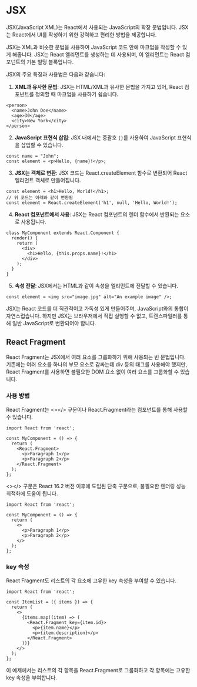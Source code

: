 # JSX
JSX(JavaScript XML)는 React에서 사용되는 JavaScript의 확장 문법입니다. JSX는 React에서 UI를 작성하기 위한 강력하고 편리한 방법을 제공합니다.

JSX는 XML과 비슷한 문법을 사용하여 JavaScript 코드 안에 마크업을 작성할 수 있게 해줍니다. JSX는 React 엘리먼트를 생성하는 데 사용되며, 이 엘리먼트는 React 컴포넌트의 기본 빌딩 블록입니다.

JSX의 주요 특징과 사용법은 다음과 같습니다:

1. **XML과 유사한 문법**: JSX는 HTML/XML과 유사한 문법을 가지고 있어, React 컴포넌트를 정의할 때 마크업을 사용하기 쉽습니다.
```
<person>
  <name>John Doe</name>
  <age>30</age>
  <city>New York</city>
</person>
```

2. **JavaScript 표현식 삽입**: JSX 내에서는 중괄호 `{}`를 사용하여 JavaScript 표현식을 삽입할 수 있습니다.
```
const name = "John";
const element = <p>Hello, {name}!</p>;
```

3.  **JSX는 객체로 변환**: JSX 코드는 React.createElement 함수로 변환되어 React 엘리먼트 객체로 만들어집니다.
```
const element = <h1>Hello, World!</h1>;
// 위 코드는 아래와 같이 변환됨
const element = React.createElement('h1', null, 'Hello, World!');
```

4. **React 컴포넌트에서 사용**: JSX는 React 컴포넌트의 렌더 함수에서 반환되는 요소로 사용됩니다.
```
class MyComponent extends React.Component {
  render() {
    return (
      <div>
        <h1>Hello, {this.props.name}!</h1>
      </div>
    );
  }
}
```

5. **속성 전달**: JSX에서는 HTML과 같이 속성을 엘리먼트에 전달할 수 있습니다.
```
const element = <img src="image.jpg" alt="An example image" />;
```

JSX는 React 코드를 더 직관적이고 가독성 있게 만들어주며, JavaScript와의 통합이 자연스럽습니다. 하지만 JSX는 브라우저에서 직접 실행할 수 없고, 트랜스파일러를 통해 일반 JavaScript로 변환되어야 합니다.

## React Fragment
React Fragment는 JSX에서 여러 요소를 그룹화하기 위해 사용되는 빈 문법입니다. 기존에는 여러 요소를 하나의 부모 요소로 감싸는데 div 등의 태그를 사용해야 했지만, React Fragment를 사용하면 불필요한 DOM 요소 없이 여러 요소를 그룹화할 수 있습니다.

### 사용 방법
React Fragment는 <></> 구문이나 React.Fragment라는 컴포넌트를 통해 사용할 수 있습니다.

```
import React from 'react';

const MyComponent = () => {
  return (
    <React.Fragment>
      <p>Paragraph 1</p>
      <p>Paragraph 2</p>
    </React.Fragment>
  );
};
```

<></> 구문은 React 16.2 버전 이후에 도입된 단축 구문으로, 불필요한 렌더링 성능 최적화에 도움이 됩니다.

```
import React from 'react';

const MyComponent = () => {
  return (
    <>
      <p>Paragraph 1</p>
      <p>Paragraph 2</p>
    </>
  );
};
```

### key 속성
React Fragment도 리스트의 각 요소에 고유한 key 속성을 부여할 수 있습니다.

```
import React from 'react';

const ItemList = ({ items }) => {
  return (
    <>
      {items.map((item) => (
        <React.Fragment key={item.id}>
          <p>{item.name}</p>
          <p>{item.description}</p>
        </React.Fragment>
      ))}
    </>
  );
};
```

이 예제에서는 리스트의 각 항목을 React.Fragment로 그룹화하고 각 항목에는 고유한 key 속성을 부여합니다.
